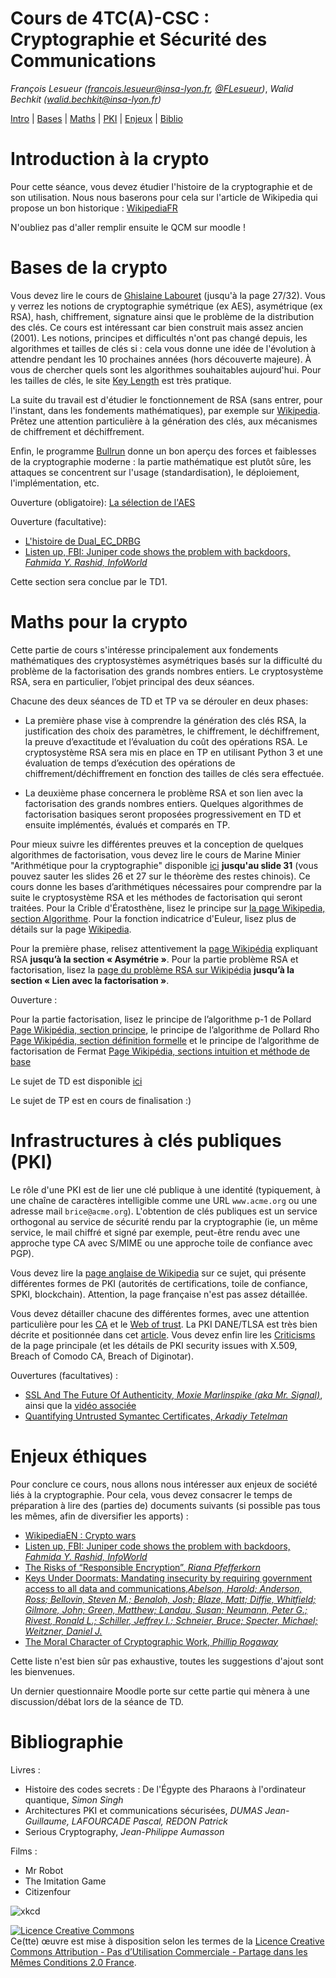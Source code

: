 # Cours de 4TC(A)-CSC : Cryptographie et Sécurité des Communications

_François Lesueur ([francois.lesueur@insa-lyon.fr](mailto:francois.lesueur@insa-lyon.fr), [@FLesueur](https://twitter.com/FLesueur))_,
_Walid Bechkit ([walid.bechkit@insa-lyon.fr](mailto:walid.bechkit@insa-lyon.fr))_


[Intro](#introduction-à-la-crypto) |
[Bases](#bases-de-la-crypto) |
[Maths](#maths-pour-la-crypto) |
[PKI](#infrastructures-à-clés-publiques-pki) |
[Enjeux](#enjeux-éthiques) |
[Biblio](#bibliographie)


Introduction à la crypto
========================

Pour cette séance, vous devez étudier l'histoire de la cryptographie et de son utilisation. Nous nous baserons pour cela sur l'article de Wikipedia qui propose un bon historique : [WikipediaFR](https://fr.wikipedia.org/wiki/Histoire_de_la_cryptologie) 

N'oubliez pas d'aller remplir ensuite le QCM sur moodle !


Bases de la crypto
=================

Vous devez lire le cours de [Ghislaine Labouret](https://web.archive.org/web/20170516210655/http://www.hsc.fr/ressources/cours/crypto/crypto.pdf) <!-- http://www.hsc.fr/ressources/cours/crypto/crypto.pdf https://doc.lagout.org/security/Cryptographie%20.%20Algorithmes%20.%20Steganographie/HSC%20-%20Introduction%20a%20la%20cryptographie.pdf --> (jusqu'à la page 27/32). Vous y verrez les notions de cryptographie symétrique (ex AES), asymétrique (ex RSA), hash, chiffrement, signature ainsi que le problème de la distribution des clés. Ce cours est intéressant car bien construit mais assez ancien (2001). Les notions, principes et difficultés n'ont pas changé depuis, les algorithmes et tailles de clés si : cela vous donne une idée de l'évolution à attendre pendant les 10 prochaines années (hors découverte majeure). À vous de chercher quels sont les algorithmes souhaitables aujourd'hui. Pour les tailles de clés, le site [Key Length](http://www.keylength.com/) est très pratique.


La suite du travail est d'étudier le fonctionnement de RSA (sans entrer, pour l'instant, dans les fondements mathématiques), par exemple sur [Wikipedia](https://fr.wikipedia.org/wiki/Chiffrement_RSA). Prêtez une attention particulière à la génération des clés, aux mécanismes de chiffrement et déchiffrement.

Enfin, le programme [Bullrun](https://fr.wikipedia.org/wiki/Bullrun) donne un bon aperçu des forces et faiblesses de la cryptographie moderne : la partie mathématique est plutôt sûre, les attaques se concentrent sur l'usage (standardisation), le déploiement, l'implémentation, etc.

Ouverture (obligatoire): [La sélection de l'AES](https://videlalvaro.github.io/2014/03/you-dont-roll-your-own-crypto.html)

Ouverture (facultative): 

* [L'histoire de Dual\_EC\_DRBG](https://en.wikipedia.org/wiki/Dual_EC_DRBG)
* [Listen up, FBI: Juniper code shows the problem with backdoors, _Fahmida Y. Rashid, InfoWorld_](http://www.infoworld.com/article/3018029/virtual-private-network/listen-up-fbi-juniper-code-shows-the-problem-with-backdoors.html)

Cette section sera conclue par le TD1.


Maths pour la crypto
====================

Cette partie de cours s'intéresse principalement aux fondements mathématiques des cryptosystèmes asymétriques basés sur la difficulté du problème de la factorisation des grands nombres entiers. Le cryptosystème RSA, sera en particulier, l’objet principal des deux séances.

Chacune des deux séances de TD et TP va se dérouler en deux phases:

* La première phase vise à comprendre la génération des clés RSA, la justification des choix des paramètres, le chiffrement, le déchiffrement, la preuve d’exactitude et l’évaluation du coût des opérations RSA. Le cryptosystème RSA sera mis en place en TP en utilisant Python 3 et une évaluation de temps d’exécution des opérations de chiffrement/déchiffrement en fonction des tailles de clés sera effectuée.

* La deuxième phase concernera le problème RSA et son lien avec la factorisation des grands nombres entiers. Quelques algorithmes de factorisation basiques seront proposées progressivement en TD et ensuite implémentés, évalués et comparés en TP.

Pour mieux suivre les différentes preuves et la conception de quelques algorithmes de factorisation, vous devez lire le cours de Marine Minier "Arithmétique pour la cryptographie" disponible [ici](http://perso.citi.insa-lyon.fr/mminier/images/Arithmetique_pour_Cryptographie_impression.pdf)  **jusqu'au slide 31** (vous pouvez sauter les slides 26 et 27 sur le théorème des restes chinois). Ce cours donne les bases d’arithmétiques nécessaires pour comprendre par la suite le cryptosystème RSA et les méthodes de factorisation qui seront traitées. Pour la Crible d'Ératosthène, lisez le principe sur [la page Wikipedia, section Algorithme](https://fr.wikipedia.org/wiki/Crible_d%27%C3%89ratosth%C3%A8ne). Pour la fonction indicatrice d'Euleur, lisez plus de détails sur la page [Wikipedia](https://fr.wikipedia.org/wiki/Indicatrice_d%27Euler).


Pour la première phase, relisez attentivement la [page Wikipédia]( https://fr.wikipedia.org/wiki/Chiffrement_RSA) expliquant RSA **jusqu’à la section « Asymétrie »**. Pour la partie problème RSA et factorisation, lisez la [page du problème RSA sur Wikipédia]( https://fr.wikipedia.org/wiki/Probl%C3%A8me_RSA) **jusqu’à la section « Lien avec la factorisation »**.

Ouverture :

Pour la partie factorisation, lisez le principe de l’algorithme p-1 de Pollard [Page Wikipédia, section principe]( https://fr.wikipedia.org/wiki/Algorithme_p-1_de_Pollard), le principe de l’algorithme de Pollard Rho [Page Wikipédia, section définition formelle]( https://fr.wikipedia.org/wiki/Algorithme_rho_de_Pollard) et le principe de l’algorithme de factorisation de Fermat [Page Wikipédia, sections intuition et méthode de base](https://fr.wikipedia.org/wiki/M%C3%A9thode_de_factorisation_de_Fermat)


Le sujet de TD est disponible [ici](https://moodle.insa-lyon.fr/pluginfile.php/124789/mod_resource/content/2/TD_CSC.pdf)

Le sujet de TP est en cours de finalisation :)

<!--
Extrait du livre [Discrete Math for Computer Science Students, _Ken Bogart, Scot Drysdale, Cliff Stein_](https://web.archive.org/web/20170829125913/http://www.cse.iitd.ernet.in/~bagchi/courses/discrete-book/fullbook.pdf) ? -->

<!-- https://www.kth.se/social/files/557ec6b0f27654784e263d66/fullbook.pdf  ,  
www.cse.iitd.ernet.in/~bagchi/courses/discrete-book/fullbook.pdf -->

<!--
Ouverture (obligatoire) : [Exemple de crypto symétrique : AES](http://www.moserware.com/2009/09/stick-figure-guide-to-advanced.html)
-->

Infrastructures à clés publiques (PKI)
=======================================

Le rôle d'une PKI est de lier une clé publique à une identité (typiquement, à une chaîne de caractères intelligible comme une URL `www.acme.org` ou une adresse mail `brice@acme.org`). L'obtention de clés publiques est un service orthogonal au service de sécurité rendu par la cryptographie (ie, un même service, le mail chiffré et signé par exemple, peut-être rendu avec une approche type CA avec S/MIME ou une approche toile de confiance avec PGP). 

Vous devez lire la [page anglaise de Wikipedia](https://en.wikipedia.org/wiki/Public_key_infrastructure) sur ce sujet, qui présente différentes formes de PKI (autorités de certifications, toile de confiance, SPKI, blockchain). Attention, la page française n'est pas assez détaillée.<!-- très différente et présente une vision réduites à l'approche CA, c'est uniquement la page anglaise qui fait référence pour ce cours. -->

Vous devez détailler chacune des différentes formes, avec une attention particulière pour les [CA](https://en.wikipedia.org/wiki/Certificate_authority) et le [Web of trust](https://en.wikipedia.org/wiki/Web_of_trust). La PKI DANE/TLSA est très bien décrite et positionnée dans cet [article](http://www.bortzmeyer.org/6698.html). Vous devez enfin lire les [Criticisms](https://en.wikipedia.org/wiki/Public_key_infrastructure#Criticism) de la page principale (et les détails de PKI security issues with X.509, Breach of Comodo CA, Breach of Diginotar).

Ouvertures (facultatives) : 

* [SSL And The Future Of Authenticity, _Moxie Marlinspike (aka Mr. Signal)_](https://moxie.org/blog/ssl-and-the-future-of-authenticity/), ainsi que la [vidéo associée](https://media.defcon.org/DEF%20CON%2019/DEF%20CON%2019%20video%20and%20slides/DEF%20CON%2019%20Hacking%20Conference%20Presentation%20By%20-%20Moxie%20Marlinspike%20-%20SSL%20And%20The%20Future%20Of%20Authenticity%20-%20Video%20and%20Slides.m4v)
* [Quantifying Untrusted Symantec Certificates, _Arkadiy Tetelman_](https://arkadiyt.com/2018/02/04/quantifying-untrusted-symantec-certificates/)


<!-- moxie : https://www.youtube.com/watch?v=pDmj_xe7EIQ  https://www.youtube.com/watch?v=Z7Wl2FW2TcA  https://moxie.org/blog/ssl-and-the-future-of-authenticity/  https://media.defcon.org/DEF%20CON%2019/DEF%20CON%2019%20video%20and%20slides/DEF%20CON%2019%20Hacking%20Conference%20Presentation%20By%20-%20Moxie%20Marlinspike%20-%20SSL%20And%20The%20Future%20Of%20Authenticity%20-%20Video%20and%20Slides.m4v-->


Enjeux éthiques
===============

Pour conclure ce cours, nous allons nous intéresser aux enjeux de société liés à la cryptographie. Pour cela, vous devez consacrer le temps de préparation à lire des (parties de) documents suivants (si possible pas tous les mêmes, afin de diversifier les apports) :

* [WikipediaEN : Crypto wars](https://en.wikipedia.org/wiki/Crypto_Wars)
* [Listen up, FBI: Juniper code shows the problem with backdoors, _Fahmida Y. Rashid, InfoWorld_](https://www.infoworld.com/article/3018029/virtual-private-network/listen-up-fbi-juniper-code-shows-the-problem-with-backdoors.html)
* [The Risks of “Responsible Encryption”, _Riana Pfefferkorn_](https://cyberlaw.stanford.edu/files/publication/files/2018-02-05%20Technical%20Response%20to%20Rosenstein-Wray%20FINAL.pdf)
* [Keys Under Doormats: Mandating insecurity by requiring government access to all data and communications,_Abelson, Harold; Anderson, Ross; Bellovin, Steven M.; Benaloh, Josh; Blaze, Matt; Diffie, Whitfield; Gilmore, John; Green, Matthew; Landau, Susan; Neumann, Peter G.; Rivest, Ronald L.; Schiller, Jeffrey I.; Schneier, Bruce; Specter, Michael; Weitzner, Daniel J._](https://dspace.mit.edu/bitstream/handle/1721.1/97690/MIT-CSAIL-TR-2015-026.pdf?sequence=8)
* [The Moral Character of Cryptographic Work, _Phillip Rogaway_](http://web.cs.ucdavis.edu/~rogaway/papers/moral-fn.pdf)

Cette liste n'est bien sûr pas exhaustive, toutes les suggestions d'ajout sont les bienvenues.

Un dernier questionnaire Moodle porte sur cette partie qui mènera à une discussion/débat lors de la séance de TD.


Bibliographie
=============

Livres :
* Histoire des codes secrets : De l'Égypte des Pharaons à l'ordinateur quantique, _Simon Singh_
* Architectures PKI et communications sécurisées, _DUMAS Jean-Guillaume, LAFOURCADE Pascal, REDON Patrick_
* Serious Cryptography, _Jean-Philippe Aumasson_

Films :
* Mr Robot
* The Imitation Game
* Citizenfour

![xkcd](https://imgs.xkcd.com/comics/security.png)

<a rel="license" href="https://creativecommons.org/licenses/by-nc-sa/2.0/fr/"><img alt="Licence Creative Commons" style="border-width:0" src="https://i.creativecommons.org/l/by-nc-sa/2.0/fr/88x31.png" /></a><br />Ce(tte) œuvre est mise à disposition selon les termes de la <a rel="license" href="https://creativecommons.org/licenses/by-nc-sa/2.0/fr/">Licence Creative Commons Attribution - Pas d’Utilisation Commerciale - Partage dans les Mêmes Conditions 2.0 France</a>.
